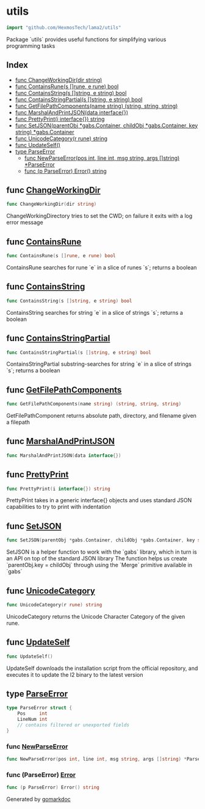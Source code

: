 <!-- Code generated by gomarkdoc. DO NOT EDIT -->

# utils

```go
import "github.com/HexmosTech/lama2/utils"
```

Package \`utils\` provides useful functions for simplifying various programming tasks

## Index

- [func ChangeWorkingDir\(dir string\)](<#ChangeWorkingDir>)
- [func ContainsRune\(s \[\]rune, e rune\) bool](<#ContainsRune>)
- [func ContainsString\(s \[\]string, e string\) bool](<#ContainsString>)
- [func ContainsStringPartial\(s \[\]string, e string\) bool](<#ContainsStringPartial>)
- [func GetFilePathComponents\(name string\) \(string, string, string\)](<#GetFilePathComponents>)
- [func MarshalAndPrintJSON\(data interface\{\}\)](<#MarshalAndPrintJSON>)
- [func PrettyPrint\(i interface\{\}\) string](<#PrettyPrint>)
- [func SetJSON\(parentObj \*gabs.Container, childObj \*gabs.Container, key string\) \*gabs.Container](<#SetJSON>)
- [func UnicodeCategory\(r rune\) string](<#UnicodeCategory>)
- [func UpdateSelf\(\)](<#UpdateSelf>)
- [type ParseError](<#ParseError>)
  - [func NewParseError\(pos int, line int, msg string, args \[\]string\) \*ParseError](<#NewParseError>)
  - [func \(p ParseError\) Error\(\) string](<#ParseError.Error>)


<a name="ChangeWorkingDir"></a>
## func [ChangeWorkingDir](<https://github.com/HexmosTech/Lama2/blob/main/utils/utils.go#L93>)

```go
func ChangeWorkingDir(dir string)
```

ChangeWorkingDirectory tries to set the CWD; on failure it exits with a log error message

<a name="ContainsRune"></a>
## func [ContainsRune](<https://github.com/HexmosTech/Lama2/blob/main/utils/utils.go#L41>)

```go
func ContainsRune(s []rune, e rune) bool
```

ContainsRune searches for rune \`e\` in a slice of runes \`s\`; returns a boolean

<a name="ContainsString"></a>
## func [ContainsString](<https://github.com/HexmosTech/Lama2/blob/main/utils/utils.go#L52>)

```go
func ContainsString(s []string, e string) bool
```

ContainsString searches for string \`e\` in a slice of strings \`s\`; returns a boolean

<a name="ContainsStringPartial"></a>
## func [ContainsStringPartial](<https://github.com/HexmosTech/Lama2/blob/main/utils/utils.go#L63>)

```go
func ContainsStringPartial(s []string, e string) bool
```

ContainsStringPartial substring\-searches for string \`e\` in a slice of strings \`s\`; returns a boolean

<a name="GetFilePathComponents"></a>
## func [GetFilePathComponents](<https://github.com/HexmosTech/Lama2/blob/main/utils/utils.go#L84>)

```go
func GetFilePathComponents(name string) (string, string, string)
```

GetFilePathComponent returns absolute path, directory, and filename given a filepath

<a name="MarshalAndPrintJSON"></a>
## func [MarshalAndPrintJSON](<https://github.com/HexmosTech/Lama2/blob/main/utils/utils.go#L142>)

```go
func MarshalAndPrintJSON(data interface{})
```



<a name="PrettyPrint"></a>
## func [PrettyPrint](<https://github.com/HexmosTech/Lama2/blob/main/utils/utils.go#L34>)

```go
func PrettyPrint(i interface{}) string
```

PrettyPrint takes in a generic interface\{\} objects and uses standard JSON capabilities to try to print with indentation

<a name="SetJSON"></a>
## func [SetJSON](<https://github.com/HexmosTech/Lama2/blob/main/utils/utils.go#L24>)

```go
func SetJSON(parentObj *gabs.Container, childObj *gabs.Container, key string) *gabs.Container
```

SetJSON is a helper function to work with the \`gabs\` library, which in turn is an API on top of the standard JSON library The function helps us create \`parentObj.key = childObj\` through using the \`Merge\` primitive available in \`gabs\`

<a name="UnicodeCategory"></a>
## func [UnicodeCategory](<https://github.com/HexmosTech/Lama2/blob/main/utils/utils.go#L73>)

```go
func UnicodeCategory(r rune) string
```

UnicodeCategory returns the Unicode Character Category of the given rune.

<a name="UpdateSelf"></a>
## func [UpdateSelf](<https://github.com/HexmosTech/Lama2/blob/main/utils/utils.go#L130>)

```go
func UpdateSelf()
```

UpdateSelf downloads the installation script from the official repository, and executes it to update the l2 binary to the latest version

<a name="ParseError"></a>
## type [ParseError](<https://github.com/HexmosTech/Lama2/blob/main/utils/errors.go#L5-L10>)



```go
type ParseError struct {
    Pos     int
    LineNum int
    // contains filtered or unexported fields
}
```

<a name="NewParseError"></a>
### func [NewParseError](<https://github.com/HexmosTech/Lama2/blob/main/utils/errors.go#L12>)

```go
func NewParseError(pos int, line int, msg string, args []string) *ParseError
```



<a name="ParseError.Error"></a>
### func \(ParseError\) [Error](<https://github.com/HexmosTech/Lama2/blob/main/utils/errors.go#L20>)

```go
func (p ParseError) Error() string
```



Generated by [gomarkdoc](<https://github.com/princjef/gomarkdoc>)
